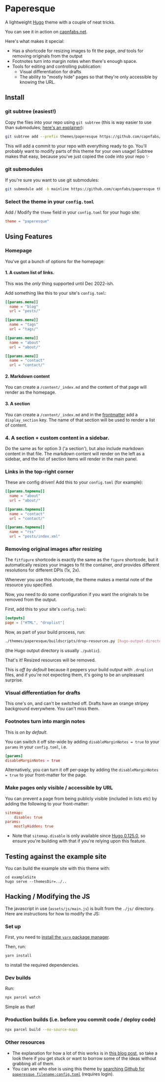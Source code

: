# Paperesque

A lightweight [Hugo](https://gohugo.io) theme with a couple of neat tricks.

You can see it in action on [capnfabs.net](https://capnfabs.net).

Here's what makes it special:

- Has a shortcode for resizing images to fit the page, _and_ tools for removing originals from the output
- Footnotes turn into margin notes when there's enough space.
- Tools for editing and controlling publication:
  - Visual differentiation for drafts
  - The ability to "mostly hide" pages so that they're only accessible by knowing the URL.

## Install

### git subtree (easiest!)

Copy the files into your repo using `git subtree` (this is way easier to use than submodules; [here's an explainer](https://www.atlassian.com/git/tutorials/git-subtree)):

```sh
git subtree add --prefix themes/paperesque https://github.com/capnfabs/paperesque mainline --squash
```

This will add a commit to your repo with everything ready to go. You'll probably want to modify parts of this theme for your own usage! Subtree makes that easy, because you've just copied the code into your repo ✨

### git submodules

If you're sure you want to use git submodules:

```sh
git submodule add -b mainline https://github.com/capnfabs/paperesque themes/paperesque
```

### Select the theme in your `config.toml`

Add / Modify the `theme` field in your `config.toml` for your hugo site:

```toml
theme = "paperesque"
```

## Using Features

### Homepage

You've got a bunch of options for the homepage:

#### 1. A custom list of links.

This was the _only_ thing supported until Dec 2022-ish.

Add something like this to your site's `config.toml`:

```toml
[[params.menu]]
  name = "blog"
  url = "posts/"

[[params.menu]]
  name = "tags"
  url = "tags/"

[[params.menu]]
  name = "about"
  url = "about/"

[[params.menu]]
  name = "contact"
  url = "contact/"
```

#### 2. Markdown content

You can create a `/content/_index.md` and the content of that page will render as the homepage.

#### 3. A section

You can create a `/content/_index.md` and in the [frontmatter](https://gohugo.io/content-management/front-matter/) add a `display_section` key. The name of that section will be used to render a list of content.

### 4. A section + custom content in a sidebar.

Do the same as for option 3 ('a section'), but also include markdown content in that file. The markdown content will render on the left as a sidebar, and the list of section items will render in the main panel.

### Links in the top-right corner

These are config driven! Add this to your `config.toml` (for example):

```toml
[[params.topmenu]]
  name = "about"
  url = "about/"

[[params.topmenu]]
  name = "contact"
  url = "contact/"

[[params.topmenu]]
  name = "rss"
  url = "posts/index.xml"
```

### Removing original images after resizing

The `fitfigure` shortcode is exactly the same as the `figure` shortcode, but it automatically resizes your images to fit the container, _and_ provides different resolutions for different DPIs (1x, 2x).

Whenever you use this shortcode, the theme makes a mental note of the resource you specified.

Now, you need to do some configuration if you want the originals to be removed from the output.

First, add this to your site's `config.toml`:

```toml
[outputs]
page = ["HTML", "droplist"]
```

Now, as part of your build process, run:

```sh
./themes/paperesque/buildscripts/drop-resources.py [hugo-output-directory]
```

(the Hugo output directory is usually `./public`).

That's it! Resized resources will be removed.

This is _off by default_ because it peppers your build output with `.droplist` files, and if you're not expecting them, it's going to be an unpleasant surprise.

### Visual differentiation for drafts

This one's on, and can't be switched off. Drafts have an orange stripey background everywhere. You can't miss them.

### Footnotes turn into margin notes

This is _on by default_.

You can switch it off site-wide by adding `disableMarginNotes = true` to your `params` in your `config.toml`, i.e.

```toml
[params]
disableMarginNotes = true
```

Alternatively, you can turn it off per-page by adding the `disableMarginNotes = true` to your front-matter for the page.

### Make pages only visible / accessible by URL

You can prevent a page from being publicly visible (included in lists etc) by adding the following to your front-matter:

```toml
sitemap:
    disable: true
params:
    mostlyHidden: true
```

- Note that `sitemap.disable` is only available since [Hugo 0.125.0](https://github.com/gohugoio/hugo/releases/tag/v0.125.0), so ensure you're building with that if you're relying upon this feature.

## Testing against the example site

You can build the example site with this theme with:

```
cd exampleSite
hugo serve --themesDir=../..
```

## Hacking / Modifying the JS

The javascript in use (`assets/js/main.js`) is built from the `./js/` directory. Here are instructions for how to modify the JS:

### Set up
First, you need to [install the `yarn` package manager](https://yarnpkg.com/getting-started/install).

Then, run:

```sh
yarn install
```

to install the required dependencies.

### Dev builds

Run:

```sh
npx parcel watch
```

Simple as that!

### Production builds (i.e. before you commit code / deploy code)

```sh
npx parcel build --no-source-maps
```

### Other resources

- The explanation for how a lot of this works is in [this blog post](https://capnfabs.net/posts/hugo-theme-exclude-processed-images/), so take a look there if you get stuck or want to borrow some of the ideas without grabbing all of them.
- You can see who else is using this theme by [searching Github for `paperesque filename:config.toml`](https://github.com/search?q=paperesque+filename%3Aconfig.toml&type=Code) (requires login).
